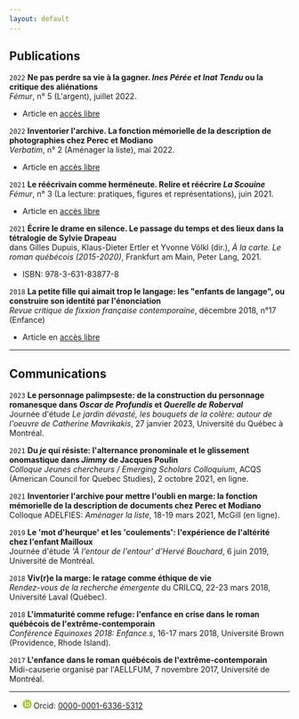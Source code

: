 ```yaml
---
layout: default
---
```


## Publications

`2022`
**Ne pas perdre sa vie à la gagner. *Ines Pérée et Inat Tendu* ou la critique des aliénations**  
*Fémur*, n° 5 (L'argent), juillet 2022.
- Article en [accès libre](https://revuefemur.com/index.php/2022/06/02/ne-pas-perdre-sa-vie-a-la-gagner-lecture-anti-capitaliste-dines-peree-et-inat-tendu-de-rejean-ducharme/)  

`2022`
**Inventorier l'archive. La fonction mémorielle de la description de photographies chez Perec et Modiano**  
*Verbatim*, n° 2 (Aménager la liste), mai 2022.
- Article en [accès libre](http://www.revueverbatim.ca/numero2/drouin)  

`2021`
**Le réécrivain comme herméneute. Relire et réécrire *La Scouine***  
*Fémur*, n° 3 (La lecture: pratiques, figures et représentations), juin 2021.
- Article en [accès libre](https://revuefemur.com/index.php/2021/06/06/le-reecrivain-comme-hermeneute/)  

`2021`
**Écrire le drame en silence. Le passage du temps et des lieux dans la tétralogie de Sylvie Drapeau**  
dans Gilles Dupuis, Klaus-Dieter Ertler et Yvonne Völkl (dir.), *À la carte. Le roman québécois (2015-2020)*, Frankfurt am Main, Peter Lang, 2021.  
- ISBN: 978-3-631-83877-8

`2018`
**La petite fille qui aimait trop le langage: les "enfants de langage", ou construire son identité par l'énonciation**  
*Revue critique de fixxion française contemporaine*, décembre 2018, n°17 (Enfance)
- Article en [accès libre](http://www.revue-critique-de-fixxion-francaise-contemporaine.org/rcffc/article/view/fx17.05)

---

## Communications

`2023`
**Le personnage palimpseste: de la construction du personnage romanesque dans *Oscar de Profundis* et *Querelle de Roberval***  
Journée d'étude *Le jardin dévasté, les bouquets de la colère: autour de l'oeuvre de Catherine Mavrikakis*, 27 janvier 2023, Université du Québec à Montréal.

`2021`
**Du *je* qui résiste: l'alternance pronominale et le glissement onomastique dans *Jimmy* de Jacques Poulin**  
*Colloque Jeunes chercheurs / Emerging Scholars Colloquium*, ACQS (American Council for Quebec Studies), 2 octobre 2021, en ligne.

`2021`
**Inventorier l'archive pour mettre l'oubli en marge: la fonction mémorielle de la description de documents chez Perec et Modiano**  
Colloque ADELFIES: *Aménager la liste*, 18-19 mars 2021, McGill (en ligne).

`2019`
**Le 'mot d'heurque' et les 'coulements': l'expérience de l'altérité chez l'enfant Mailloux**  
Journée d'étude *'À l'entour de l'entour' d'Hervé Bouchard*, 6 juin 2019, Université de Montréal.

`2018`
**Viv(r)e la marge: le ratage comme éthique de vie**  
*Rendez-vous de la recherche émergente* du CRILCQ, 22-23 mars 2018, Université Laval (Québec).

`2018`
**L'immaturité comme refuge: l'enfance en crise dans le roman québécois de l'extrême-contemporain**  
*Conférence Equinoxes 2018: Enfance.s*, 16-17 mars 2018, Université Brown (Providence, Rhode Island).

`2017`
**L'enfance dans le roman québécois de l'extrême-contemporain**  
Midi-causerie organisé par l'AELLFUM, 7 novembre 2017, Université de Montréal.

---

- <img class="logo-picture" src="orcid.gif" alt="Orcid Logo"> Orcid: [0000-0001-6336-5312](https://orcid.org/0000-0001-6336-5312)

